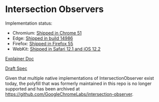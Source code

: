 # Intersection Observers

Implementation status:
  - Chromium: [Shipped in Chrome 51](https://www.chromestatus.com/feature/5695342691483648)
  - Edge: [Shipped in build 14986](https://developer.microsoft.com/en-us/microsoft-edge/platform/status/intersectionobserver/)
  - Firefox: [Shipped in Firefox 55](https://platform-status.mozilla.org/#intersection-observer)
  - WebKit: [Shipped in Safari 12.1 and iOS 12.2](https://developer.apple.com/documentation/safari_release_notes/safari_12_1_release_notes#3130314)

[Explainer Doc](./explainer.md)

[Draft Spec](https://w3c.github.io/IntersectionObserver/)

Given that multiple native implementations of IntersectionObserver exist today, the polyfill that
was formerly maintained in this repo is no longer supported and has been archived at https://github.com/GoogleChromeLabs/intersection-observer.
